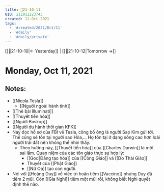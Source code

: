 ```yaml
---
title: 📝21-10-11
UID: 211011223743
created: 11-Oct-2021
tags:
  - '#created/2021/Oct/11'
  - '#daily'
  - '#daily/private'
---
```

[[📝21-10-10|<- Yesterday]] | [[📝21-10-12|Tomorrow ->]]
# Monday, Oct 11, 2021

## Notes:
- [[Nicola Tesla]]
	- [[Người ngoài hành tinh]]
- [[Thẻ bài Illuminati]]
- [[Thuyết tiến hóa]]
- [[Người Boskop]]
- [[Người du hành thời gian KFK]]
- Nay đọc hồ sơ của FBI về Tesla, công bố ông là người Sao Kim gửi tới. Thế cũng sẽ tồn tại người sao Hỏa,... Họ tồn tại ở dạng sống cao hơn loài người trái đất nên không thể nhìn thấy.
	- Theo hướng này, [[Thuyết tiến hóa]] của [[Charles Darwin]] là một sai lầm. Quan niệm của các tôn giáo thực sự hợp lý:
		- [[God|Đấng tạo hóa]] của [[Công Giáo]] và [[Do Thái Giáo]]
		- Thuyết của [[Phật Giáo]]
		- [[Nữ Oa]] tạo con người.
- Nói với [[Hoàng Duy]] về việc trì hoãn tiêm [[Vaccine]] nhưng Duy đã tiêm 2 mũi. Còn [[Gia Nghi]] tiêm một mũi rồi, không biết Nghi quyết định thế nào.

